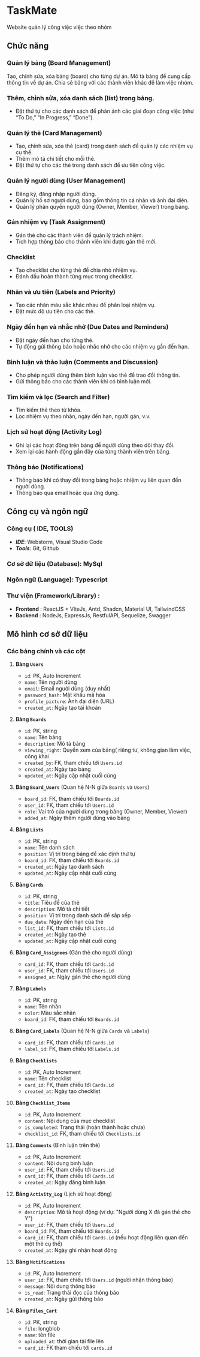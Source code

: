 # TaskMate
Website quản lý công việc việc theo nhóm

## Chức năng
### Quản lý bảng (Board Management)
Tạo, chỉnh sửa, xóa bảng (board) cho từng dự án.
Mô tả bảng để cung cấp thông tin về dự án.
Chia sẻ bảng với các thành viên khác để làm việc nhóm.

### Thêm, chỉnh sửa, xóa danh sách (list) trong bảng.
- Đặt thứ tự cho các danh sách để phản ánh các giai đoạn công việc (như “To Do,” “In Progress,” “Done”).

### Quản lý thẻ (Card Management)
- Tạo, chỉnh sửa, xóa thẻ (card) trong danh sách để quản lý các nhiệm vụ cụ thể.
- Thêm mô tả chi tiết cho mỗi thẻ.
- Đặt thứ tự cho các thẻ trong danh sách để ưu tiên công việc.

### Quản lý người dùng (User Management)
- Đăng ký, đăng nhập người dùng.
- Quản lý hồ sơ người dùng, bao gồm thông tin cá nhân và ảnh đại diện.
- Quản lý phân quyền người dùng (Owner, Member, Viewer) trong bảng.

### Gán nhiệm vụ (Task Assignment)
- Gán thẻ cho các thành viên để quản lý trách nhiệm.
- Tích hợp thông báo cho thành viên khi được gán thẻ mới.

### Checklist
- Tạo checklist cho từng thẻ để chia nhỏ nhiệm vụ.
- Đánh dấu hoàn thành từng mục trong checklist.

### Nhãn và ưu tiên (Labels and Priority)
- Tạo các nhãn màu sắc khác nhau để phân loại nhiệm vụ.
- Đặt mức độ ưu tiên cho các thẻ.

### Ngày đến hạn và nhắc nhở (Due Dates and Reminders)
- Đặt ngày đến hạn cho từng thẻ.
- Tự động gửi thông báo hoặc nhắc nhở cho các nhiệm vụ gần đến hạn.

### Bình luận và thảo luận (Comments and Discussion)
- Cho phép người dùng thêm bình luận vào thẻ để trao đổi thông tin.
- Gửi thông báo cho các thành viên khi có bình luận mới.

### Tìm kiếm và lọc (Search and Filter)
- Tìm kiếm thẻ theo từ khóa.
- Lọc nhiệm vụ theo nhãn, ngày đến hạn, người gán, v.v.

### Lịch sử hoạt động (Activity Log)
- Ghi lại các hoạt động trên bảng để người dùng theo dõi thay đổi.
- Xem lại các hành động gần đây của từng thành viên trên bảng.

### Thông báo (Notifications)
- Thông báo khi có thay đổi trong bảng hoặc nhiệm vụ liên quan đến người dùng.
- Thông báo qua email hoặc qua ứng dụng.

## Công cụ và ngôn ngữ
### Công cụ ( IDE, TOOLS)
- **_IDE_**: Webstorm, Visual Studio Code
- **_Tools_**: Git, Github
### Cơ sở dữ liệu (Database): MySql
### Ngôn ngữ (Language): Typescript
### Thư viện (Framework/Library) :
- **Frontend** : ReactJS + ViteJs, Antd, Shadcn, Material UI, TailwindCSS
- **Backend** : NodeJs, ExpressJs, RestfulAPI, Sequelize, Swagger

## Mô hình cơ sở dữ liệu
### Các bảng chính và các cột

1. **Bảng `Users`**
   - `id`: PK, Auto Increment
   - `name`: Tên người dùng
   - `email`: Email người dùng (duy nhất)
   - `password_hash`: Mật khẩu mã hóa
   - `profile_picture`: Ảnh đại diện (URL)
   - `created_at`: Ngày tạo tài khoản

2. **Bảng `Boards`**
   - `id`: PK, string
   - `name`: Tên bảng
   - `description`: Mô tả bảng
   - `viewing_right`: Quyền xem của bảng( riêng tư, không gian làm việc, công khai
   - `created_by`: FK, tham chiếu tới `Users.id`
   - `created_at`: Ngày tạo bảng
   - `updated_at`: Ngày cập nhật cuối cùng

3. **Bảng `Board_Users`** (Quan hệ N-N giữa `Boards` và `Users`)
   - `board_id`: FK, tham chiếu tới `Boards.id`
   - `user_id`: FK, tham chiếu tới `Users.id`
   - `role`: Vai trò của người dùng trong bảng (Owner, Member, Viewer)
   - `added_at`: Ngày thêm người dùng vào bảng

4. **Bảng `Lists`**
   - `id`: PK, string
   - `name`: Tên danh sách
   - `position`: Vị trí trong bảng để xác định thứ tự
   - `board_id`: FK, tham chiếu tới `Boards.id`
   - `created_at`: Ngày tạo danh sách
   - `updated_at`: Ngày cập nhật cuối cùng

5. **Bảng `Cards`**
   - `id`: PK, string
   - `title`: Tiêu đề của thẻ
   - `description`: Mô tả chi tiết
   - `position`: Vị trí trong danh sách để sắp xếp
   - `due_date`: Ngày đến hạn của thẻ
   - `list_id`: FK, tham chiếu tới `Lists.id`
   - `created_at`: Ngày tạo thẻ
   - `updated_at`: Ngày cập nhật cuối cùng

6. **Bảng `Card_Assignees`** (Gán thẻ cho người dùng)
   - `card_id`: FK, tham chiếu tới `Cards.id`
   - `user_id`: FK, tham chiếu tới `Users.id`
   - `assigned_at`: Ngày gán thẻ cho người dùng

7. **Bảng `Labels`**
   - `id`: PK, string
   - `name`: Tên nhãn
   - `color`: Màu sắc nhãn
   - `board_id`: FK, tham chiếu tới `Boards.id`

8. **Bảng `Card_Labels`** (Quan hệ N-N giữa `Cards` và `Labels`)
   - `card_id`: FK, tham chiếu tới `Cards.id`
   - `label_id`: FK, tham chiếu tới `Labels.id`

9. **Bảng `Checklists`**
   - `id`: PK, Auto Increment
   - `name`: Tên checklist
   - `card_id`: FK, tham chiếu tới `Cards.id`
   - `created_at`: Ngày tạo checklist

10. **Bảng `Checklist_Items`**
    - `id`: PK, Auto Increment
    - `content`: Nội dung của mục checklist
    - `is_completed`: Trạng thái (hoàn thành hoặc chưa)
    - `checklist_id`: FK, tham chiếu tới `Checklists.id`

11. **Bảng `Comments`** (Bình luận trên thẻ)
    - `id`: PK, Auto Increment
    - `content`: Nội dung bình luận
    - `user_id`: FK, tham chiếu tới `Users.id`
    - `card_id`: FK, tham chiếu tới `Cards.id`
    - `created_at`: Ngày đăng bình luận

12. **Bảng `Activity_Log`** (Lịch sử hoạt động)
    - `id`: PK, Auto Increment
    - `description`: Mô tả hoạt động (ví dụ: "Người dùng X đã gán thẻ cho Y")
    - `user_id`: FK, tham chiếu tới `Users.id`
    - `board_id`: FK, tham chiếu tới `Boards.id`
    - `card_id`: FK, tham chiếu tới `Cards.id` (nếu hoạt động liên quan đến một thẻ cụ thể)
    - `created_at`: Ngày ghi nhận hoạt động

13. **Bảng `Notifications`**
    - `id`: PK, Auto Increment
    - `user_id`: FK, tham chiếu tới `Users.id` (người nhận thông báo)
    - `message`: Nội dung thông báo
    - `is_read`: Trạng thái đọc của thông báo
    - `created_at`: Ngày gửi thông báo

14. **Bảng `Files_Cart`**
    - `id`: PK, string
    - `file`: longblob
    - `name`: tên file
    - `uploaded_at`: thời gian tải file lên
    - `card_id`: FK tham chiếu tới `cards.id`
   


